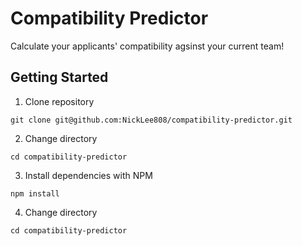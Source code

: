 # Compatibility Predictor

Calculate your applicants' compatibility agsinst your current team!

## Getting Started

1. Clone repository

```
git clone git@github.com:NickLee808/compatibility-predictor.git
```

2. Change directory

```
cd compatibility-predictor
```

3. Install dependencies with NPM

```
npm install
```

4. Change directory

```
cd compatibility-predictor
```